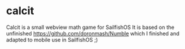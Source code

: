 # calcit
Calcit is a small webview math game for SailfishOS
It is based on the unfinished https://github.com/doronmash/Numble which I finished and adapted to mobile use in SailfishOS ;)
